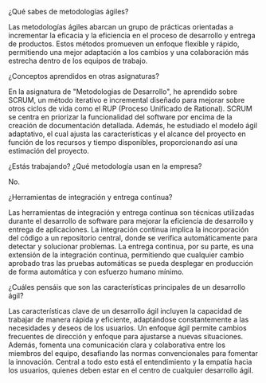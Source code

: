 ¿Qué sabes de metodologías ágiles?

Las metodologías ágiles abarcan un grupo de prácticas orientadas a incrementar la eficacia y la eficiencia en el proceso de desarrollo y entrega de productos. Estos métodos promueven un enfoque flexible y rápido, permitiendo una mejor adaptación a los cambios y una colaboración más estrecha dentro de los equipos de trabajo.


¿Conceptos aprendidos en otras asignaturas?

En la asignatura de "Metodologias de Desarrollo", he aprendido sobre SCRUM, un método iterativo e incremental diseñado para mejorar sobre otros ciclos de vida como el RUP (Proceso Unificado de Rational). SCRUM se centra en priorizar la funcionalidad del software por encima de la creación de documentación detallada. Además, he estudiado el modelo ágil adaptativo, el cual ajusta las características y el alcance del proyecto en función de los recursos y tiempo disponibles, proporcionando así una estimación del proyecto.


¿Estás trabajando? ¿Qué metodología usan en la empresa?

No.

¿Herramientas de integración y entrega continua?

Las herramientas de integración y entrega continua son técnicas utilizadas durante el desarrollo de software para mejorar la eficiencia de desarrollo y entrega de aplicaciones. La integración continua implica la incorporación del código a un repositorio central, donde se verifica automáticamente para detectar y solucionar problemas. La entrega continua, por su parte, es una extensión de la integración continua, permitiendo que cualquier cambio aprobado tras las pruebas automáticas se pueda desplegar en producción de forma automática y con esfuerzo humano mínimo.

¿Cuáles pensáis que son las características principales de un desarrollo ágil?

Las características clave de un desarrollo ágil incluyen la capacidad de trabajar de manera rápida y eficiente, adaptándose constantemente a las necesidades y deseos de los usuarios. Un enfoque ágil permite cambios frecuentes de dirección y enfoque para ajustarse a nuevas situaciones. Además, fomenta una comunicación clara y colaborativa entre los miembros del equipo, desafiando las normas convencionales para fomentar la innovación. Central a todo esto está el entendimiento y la empatía hacia los usuarios, quienes deben estar en el centro de cualquier desarrollo ágil.